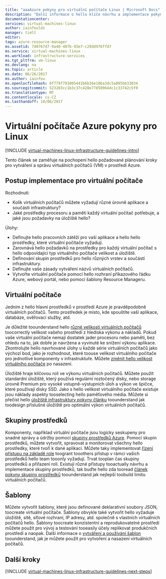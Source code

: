 ```yaml
---
title: "aaaAzure pokyny pro virtuální počítače Linux | Microsoft Docs"
description: "Další informace o hello klíče návrhu a implementace pokyny pro nasazení virtuálních počítačů Linux do Azure"
documentationcenter: 
services: virtual-machines-linux
author: iainfoulds
manager: timlt
editor: 
tags: azure-resource-manager
ms.assetid: 740767d7-9a40-407b-93e7-c29dd976ffd7
ms.service: virtual-machines-linux
ms.workload: infrastructure-services
ms.tgt_pltfrm: vm-linux
ms.devlang: na
ms.topic: article
ms.date: 06/26/2017
ms.author: iainfou
ms.openlocfilehash: 0f779f791005441b6b16e106a3dc5a095bb33034
ms.sourcegitcommit: 523283cc1b3c37c428e77850964dc1c33742c5f0
ms.translationtype: MT
ms.contentlocale: cs-CZ
ms.lasthandoff: 10/06/2017
---
```

# <a name="azure-virtual-machines-guidelines-for-linux"></a>Virtuální počítače Azure pokyny pro Linux
[!INCLUDE [virtual-machines-linux-infrastructure-guidelines-intro](../../../includes/virtual-machines-linux-infrastructure-guidelines-intro.md)]

Tento článek se zaměřuje na pochopení hello požadované plánování kroky pro vytváření a správu virtuálních počítačů (VM) v prostředí Azure.

## <a name="implementation-guidelines-for-vms"></a>Postup implementace pro virtuální počítače
Rozhodnutí:

* Kolik virtuálních počítačů můžete vyžadují různé úrovně aplikace a součásti infrastruktury?
* Jaké prostředky procesoru a paměti každý virtuální počítač potřebuje, a jaké jsou požadavky na úložiště hello?

Úlohy:

* Definujte hello pracovních zátěží pro vaší aplikace a hello hello prostředky, které virtuální počítače vyžadují.
* Zarovnává hello požadavků na prostředky pro každý virtuální počítač s hello odpovídající typ virtuálního počítače velikost a úložiště.
* Definování skupin prostředků pro hello různých vrstev a součástí infrastruktury.
* Definujte vaše zásady vytváření názvů virtuálních počítačů.
* Vytvořte virtuální počítače pomocí hello rozhraní příkazového řádku Azure, webový portál, nebo pomocí šablony Resource Manageru.

## <a name="virtual-machines"></a>Virtuální počítače
Jedním z hello hlavní prostředků v prostředí Azure je pravděpodobně virtuálních počítačů. Tento prostředek je místo, kde spouštíte vaší aplikace, databáze, ověřovací služby, atd.

Je důležité toounderstand hello [různé velikosti virtuálních počítačů](sizes.md) toocorrectly velikost vašeho prostředí z hlediska výkonu a nákladů. Pokud vaše virtuální počítače nemají dostatek jader procesoru nebo paměti, bez ohledu na to, jak dobře je navržena a vyvinuté ke snížení výkonu aplikace. Zkontrolujte hello navrhované úlohy u každé série virtuálních počítačů jako výchozí bod, jako je rozhodnout, které toouse velikost virtuálního počítače pro jednotlivé komponenty v infrastruktuře. Můžete [změnit hello velikost virtuálního počítače](change-vm-size.md) po nasazení.

Úložiště hraje klíčovou roli ve výkonu virtuálních počítačů. Můžete použít standardní úložiště, který používá regulární roztočený disky, nebo storage úrovně Premium pro vysoké vstupně-výstupních úloh a výkon ve špičce, které používají disky SSD. Jako s hello velikost virtuálního počítače existuje jsou náklady aspekty tooselecting hello paměťového média. Můžete si přečíst hello [úložiště infrastruktury pokyny článku](infrastructure-storage-solutions-guidelines.md) toounderstand jak toodesign příslušné úložiště pro optimální výkon virtuálních počítačů.

## <a name="resource-groups"></a>Skupiny prostředků
Komponenty, například virtuální počítače jsou logicky seskupeny pro snadné správy a údržby pomocí [skupiny prostředků Azure](../../azure-resource-manager/resource-group-overview.md). Pomocí skupin prostředků, můžete vytvořit, spravovat a monitorovat všechny hello prostředky, které tvoří k dané aplikaci. Můžete taky implementovat [řízení přístupu na základě role](../../active-directory/role-based-access-control-what-is.md) toogrant tooothers přístup v rámci vašich prostředků hello team tooonly vyžadují. Trvat tooplan čas skupiny prostředků a přiřazení rolí. Existují různé přístupy tooactually návrhu a implementace skupiny prostředků, tak buďte hello zda tooread [článek pokyny skupiny prostředků](infrastructure-resource-groups-guidelines.md) toounderstand jak nejlepší toobuild limitu virtuálních počítačů.

## <a name="templates"></a>Šablony
Můžete vytvořit šablony, které jsou definované deklarativní soubory JSON, toocreate virtuální počítače. Šablony obvykle také vytvořit hello vyžaduje úložiště, sítě, síťové rozhraní, IP adresy, atd. společně s vlastních virtuálních počítačů hello. Šablony toocreate konzistentní a reprodukovatelné prostředí můžete použít pro vývoj a testování tooeasily účely replikovat produkčních prostředí a naopak. Další informace o [vytváření a používání šablon](../../azure-resource-manager/resource-group-overview.md#template-deployment) toounderstand, jak je můžete použít pro vytvoření a nasazení virtuálních počítačů.

## <a name="next-steps"></a>Další kroky
[!INCLUDE [virtual-machines-linux-infrastructure-guidelines-next-steps](../../../includes/virtual-machines-linux-infrastructure-guidelines-next-steps.md)]

